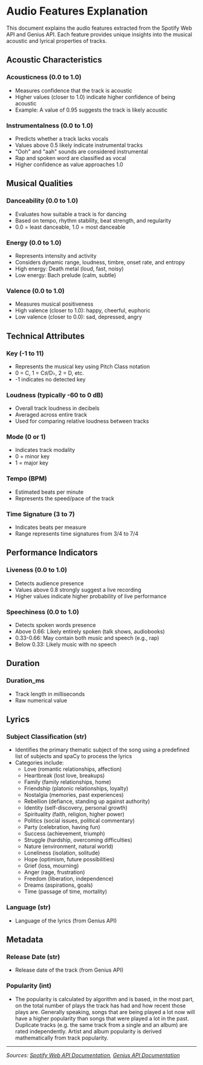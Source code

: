 # Audio Features Explanation

This document explains the audio features extracted from the Spotify Web API and Genius API. Each feature provides unique insights into the musical acoustic and lyrical properties of tracks.

## Acoustic Characteristics

### Acousticness (0.0 to 1.0)
- Measures confidence that the track is acoustic
- Higher values (closer to 1.0) indicate higher confidence of being acoustic
- Example: A value of 0.95 suggests the track is likely acoustic

### Instrumentalness (0.0 to 1.0)
- Predicts whether a track lacks vocals
- Values above 0.5 likely indicate instrumental tracks
- "Ooh" and "aah" sounds are considered instrumental
- Rap and spoken word are classified as vocal
- Higher confidence as value approaches 1.0

## Musical Qualities

### Danceability (0.0 to 1.0)
- Evaluates how suitable a track is for dancing
- Based on tempo, rhythm stability, beat strength, and regularity
- 0.0 = least danceable, 1.0 = most danceable

### Energy (0.0 to 1.0)
- Represents intensity and activity
- Considers dynamic range, loudness, timbre, onset rate, and entropy
- High energy: Death metal (loud, fast, noisy)
- Low energy: Bach prelude (calm, subtle)

### Valence (0.0 to 1.0)
- Measures musical positiveness
- High valence (closer to 1.0): happy, cheerful, euphoric
- Low valence (closer to 0.0): sad, depressed, angry

## Technical Attributes

### Key (-1 to 11)
- Represents the musical key using Pitch Class notation
- 0 = C, 1 = C♯/D♭, 2 = D, etc.
- -1 indicates no detected key

### Loudness (typically -60 to 0 dB)
- Overall track loudness in decibels
- Averaged across entire track
- Used for comparing relative loudness between tracks

### Mode (0 or 1)
- Indicates track modality
- 0 = minor key
- 1 = major key

### Tempo (BPM)
- Estimated beats per minute
- Represents the speed/pace of the track

### Time Signature (3 to 7)
- Indicates beats per measure
- Range represents time signatures from 3/4 to 7/4

## Performance Indicators

### Liveness (0.0 to 1.0)
- Detects audience presence
- Values above 0.8 strongly suggest a live recording
- Higher values indicate higher probability of live performance

### Speechiness (0.0 to 1.0)
- Detects spoken words presence
- Above 0.66: Likely entirely spoken (talk shows, audiobooks)
- 0.33-0.66: May contain both music and speech (e.g., rap)
- Below 0.33: Likely music with no speech

## Duration

### Duration_ms
- Track length in milliseconds
- Raw numerical value


## Lyrics


### Subject Classification (str)
- Identifies the primary thematic subject of the song using a predefined list of subjects and spaCy to process the lyrics
- Categories include:
  - Love (romantic relationships, affection)
  - Heartbreak (lost love, breakups)
  - Family (family relationships, home)
  - Friendship (platonic relationships, loyalty)
  - Nostalgia (memories, past experiences)
  - Rebellion (defiance, standing up against authority)
  - Identity (self-discovery, personal growth)
  - Spirituality (faith, religion, higher power)
  - Politics (social issues, political commentary)
  - Party (celebration, having fun)
  - Success (achievement, triumph)
  - Struggle (hardship, overcoming difficulties)
  - Nature (environment, natural world)
  - Loneliness (isolation, solitude)
  - Hope (optimism, future possibilities)
  - Grief (loss, mourning)
  - Anger (rage, frustration)
  - Freedom (liberation, independence)
  - Dreams (aspirations, goals)
  - Time (passage of time, mortality)

### Language (str)
- Language of the lyrics (from Genius API)


## Metadata

### Release Date (str)
- Release date of the track (from Genius API)

### Popularity (int)
- The popularity is calculated by algorithm and is based, in the most part, on the total number of plays the track has had and how recent those plays are.
Generally speaking, songs that are being played a lot now will have a higher popularity than songs that were played a lot in the past. Duplicate tracks (e.g. the same track from a single and an album) are rated independently. Artist and album popularity is derived mathematically from track popularity. 


---
*Sources: [Spotify Web API Documentation](https://developer.spotify.com/documentation/web-api/reference/get-audio-features), [Genius API Documentation](https://docs.genius.com)*

